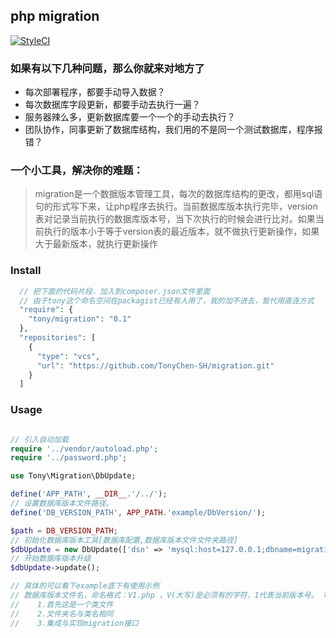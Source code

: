 ## php migration 
[![StyleCI](https://styleci.io/repos/93504337/shield?branch=develop)](https://styleci.io/repos/93504337)

### 如果有以下几种问题，那么你就来对地方了
- 每次部署程序，都要手动导入数据？
- 每次数据库字段更新，都要手动去执行一遍？
- 服务器辣么多，更新数据库要一个一个的手动去执行？
- 团队协作，同事更新了数据库结构，我们用的不是同一个测试数据库，程序报错？

### 一个小工具，解决你的难题：
> migration是一个数据版本管理工具，每次的数据库结构的更改，都用sql语句的形式写下来，让php程序去执行。当前数据库版本执行完毕，version表对记录当前执行的数据库版本号，当下次执行的时候会进行比对。如果当前执行的版本小于等于version表的最近版本，就不做执行更新操作，如果大于最新版本，就执行更新操作

### Install
```php
  // 把下面的代码片段，加入到composer.json文件里面
  // 由于tony这个命名空间在packagist已经有人用了，我的加不进去，暂代用直连方式
  "require": {
    "tony/migration": "0.1"
  },
  "repositories": [
    {
      "type": "vcs",
      "url": "https://github.com/TonyChen-SH/migration.git"
    }
  ]
```

### Usage

```php

// 引入自动加载
require '../vendor/autoload.php';
require '../password.php';

use Tony\Migration\DbUpdate;

define('APP_PATH', __DIR__.'/../');
// 设置数据库版本文件路径。
define('DB_VERSION_PATH', APP_PATH.'example/DbVersion/');

$path = DB_VERSION_PATH;
// 初始化数据库版本工具[数据库配置,数据库版本文件文件夹路径]
$dbUpdate = new DbUpdate(['dsn' => 'mysql:host=127.0.0.1;dbname=migration', 'user' => 'root', 'password' => '123456'], $path);
// 开始数据库版本升级
$dbUpdate->update();

// 具体的可以看下example底下有使用示例
// 数据库版本文件名，命名格式：V1.php ，V(大写)是必须有的字符，1代表当前版本号。 可以是>=1的任意整数，不可以重复
//    1.首先这是一个类文件
//    2.文件夹名与类名相同
//    3.集成与实现migration接口

````

````php

````
